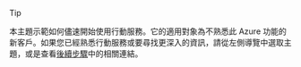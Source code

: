 
> [!TIP]
> 本主題示範如何儘速開始使用行動服務。它的適用對象為不熟悉此 Azure 功能的新客戶。如果您已經熟悉行動服務或要尋找更深入的資訊，請從左側導覽中選取主題，或是查看[後續步驟](#next-steps)中的相關連結。
> 
> 

<!---HONumber=Oct15_HO3-->